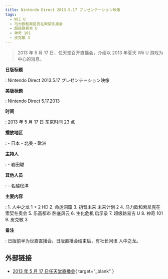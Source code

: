 ```yaml
---
title: Nintendo Direct 2013.5.17 プレゼンテーション映像
tags:
  - Wii U
  - 马力欧和索尼克在索契冬奥会
  - 超级路易吉 U
  - 神奇 101
  - 皮克敏 3
---
```


> 2013 年 5 月 17 日，任天堂召开直播会，介绍以 2013 年夏天 Wii U 游戏为中心的消息。

**日版标题**

:   Nintendo Direct 2013.5.17 プレゼンテーション映像

**美版标题**

:   Nintendo Direct 5.17.2013

**时间**

:   2013 年 5 月 17 日 东京时间 23 点

**播放地区**

:   - 日本
	- 北美
	- 欧洲

**主持人**

:   - 岩田聪

**其他人员**

:   - 名越稔洋

**主要内容**

:   1. 人中之龙 1 + 2 HD
	2. 命运洞窟
	3. 初音未来 未来计划 2
	4. 马力欧和索尼克在索契冬奥会
	5. 乐高都市 卧底风云
	6. 生化危机 启示录
	7. 超级路易吉 U
	8. 神奇 101
	9. 皮克敏 3

**备注**

:   日版前半为世嘉直播会。日版直播会结束后，有社长问讯 人中之龙。

## 外部链接

- [2013 年 5 月 17 日任天堂直播会](https://www.bilibili.com/video/BV11J411k7aq/){ target="_blank" }
